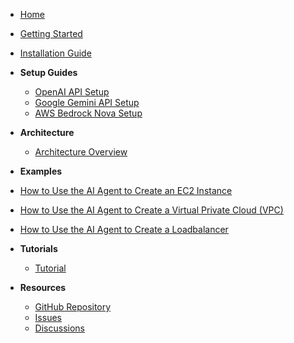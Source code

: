 - [Home](/)
- [Getting Started](/getting-started.md)
- [Installation Guide](/installation.md)

- **Setup Guides**
  - [OpenAI API Setup](/api-key-setup/openai-api-setup.md)
  - [Google Gemini API Setup](/api-key-setup/gemini-api-setup.md)  
  - [AWS Bedrock Nova Setup](/api-key-setup/aws-bedrock-nova-setup.md)

- **Architecture**
  - [Architecture Overview](/architecture/architecture-overview.md)

- **Examples**
- [How to Use the AI Agent to Create an EC2 Instance](/examples/how-to-use-the-ai-agent-to-create-an-ec2-instance.md)
- [How to Use the AI Agent to Create a Virtual Private Cloud (VPC)]()
- [How to Use the AI Agent to Create a Loadbalancer]()

- **Tutorials**
  - [Tutorial](https://github.com/VersusControl/devops-ai-guidelines/blob/main/04-ai-agent-for-aws/00-toc.md)

- **Resources**
  - [GitHub Repository](https://github.com/VersusControl/ai-infrastructure-agent)
  - [Issues](https://github.com/VersusControl/ai-infrastructure-agent/issues)
  - [Discussions](https://github.com/VersusControl/ai-infrastructure-agent/discussions)